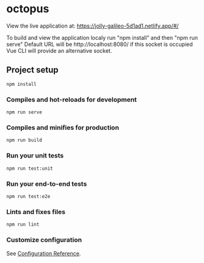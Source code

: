 # octopus

View the live application at: 
https://jolly-galileo-5d1ad1.netlify.app/#/

To build and view the application localy run "npm install" and then "npm run serve"
Default URL will be http://localhost:8080/ if this socket is occupied Vue CLI will
provide an alternative socket.
## Project setup
```
npm install
```

### Compiles and hot-reloads for development
```
npm run serve
```

### Compiles and minifies for production
```
npm run build
```

### Run your unit tests
```
npm run test:unit
```

### Run your end-to-end tests
```
npm run test:e2e
```

### Lints and fixes files
```
npm run lint
```

### Customize configuration
See [Configuration Reference](https://cli.vuejs.org/config/).
